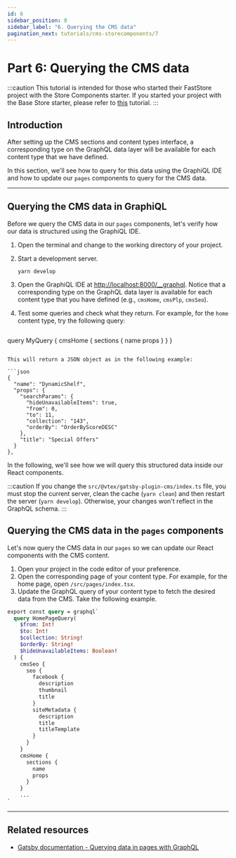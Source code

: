 ```yaml
---
id: 6
sidebar_position: 8
sidebar_label: "6. Querying the CMS data"
pagination_next: tutorials/cms-storecomponents/7
---
```


# Part 6: Querying the CMS data

:::caution
This tutorial is intended for those who started their FastStore project with the Store Components starter. If you started your project with the Base Store starter, please refer to [this](/tutorials/cms-overview) tutorial.
:::

## Introduction

After setting up the CMS sections and content types interface, a corresponding type on the GraphQL data layer will be available for each content type that we have defined.

In this section, we'll see how to query for this data using the GraphiQL IDE and how to update our `pages` components to query for the CMS data.

---

## Querying the CMS data in GraphiQL

Before we query the CMS data in our `pages` components, let's verify how our data is structured using the GraphiQL IDE.

1. Open the terminal and change to the working directory of your project.
2. Start a development server.
   ```
   yarn develop
   ```
3. Open the GraphiQL IDE at [http://localhost:8000/__graphql](http://localhost:8000/__graphql). Notice that a corresponding type on the GraphQL data layer is available for each content type that you have defined (e.g., `cmsHome`, `cmsPlp`, `cmsSeo`).
4. Test some queries and check what they return. For example, for the `home` content type, try the following query:
   
   ```gql
  query MyQuery {
    cmsHome {
      sections {
        name
        props
      }
    }
  }   
  ```

  This will return a JSON object as in the following example:

  ```json
  {
    "name": "DynamicShelf",
    "props": {
      "searchParams": {
        "hideUnavailableItems": true,
        "from": 0,
        "to": 11,
        "collection": "143",
        "orderBy": "OrderByScoreDESC"
      },
      "title": "Special Offers"
    }
  },
  ```

In the following, we'll see how we will query this structured data inside our React components.

:::caution
If you change the `src/@vtex/gatsby-plugin-cms/index.ts` file, you must stop the current server, clean the cache (`yarn clean`) and then restart the server (`yarn develop`). Otherwise, your changes won't reflect in the GraphQL schema.
:::

## Querying the CMS data in the `pages` components

Let's now query the CMS data in our `pages` so we can update our React components with the CMS content.

1. Open your project in the code editor of your preference.
2. Open the corresponding page of your content type. For example, for the home page, open `/src/pages/index.tsx`.
3. Update the GraphQL query of your content type to fetch the desired data from the CMS. Take the following example.

  ```graphql {9-28} title=src/pages/index.tsx
  export const query = graphql`
    query HomePageQuery(
      $from: Int!
      $to: Int!
      $collection: String!
      $orderBy: String!
      $hideUnavailableItems: Boolean!
    ) {
      cmsSeo {
        seo {
          facebook {
            description
            thumbnail
            title
          }
          siteMetadata {
            description
            title
            titleTemplate
          }
        }
      }
      cmsHome {
        sections {
          name
          props
        }
      }
      ...
  `
  ```

  ---

## Related resources

- [Gatsby documentation - Querying data in pages with GraphQL](https://www.gatsbyjs.com/docs/how-to/querying-data/page-query/)